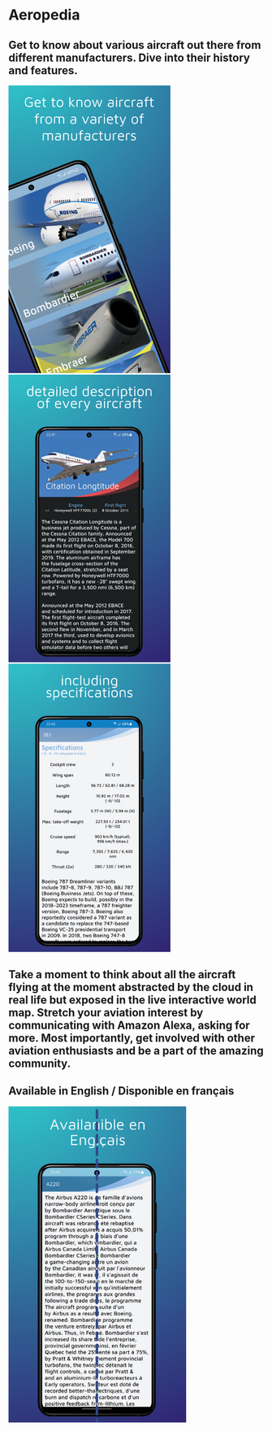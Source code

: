 # Aeropedia

## Get to know about various aircraft out there from different manufacturers. Dive into their history and features. 

<img src=https://github.com/himelsaha29/Aeropedia/blob/main/app/src/main/assets/promos/1.png width="318.5">  <img src=https://github.com/himelsaha29/Aeropedia/blob/main/app/src/main/assets/promos/5.png width="318.5"> <img src=https://github.com/himelsaha29/Aeropedia/blob/main/app/src/main/assets/promos/6.png width="318.5">

## Take a moment to think about all the aircraft flying at the moment abstracted by the cloud in real life but exposed in the live interactive world map. Stretch your aviation interest by communicating with Amazon Alexa, asking for more. Most importantly, get involved with other aviation enthusiasts and be a part of the amazing community.

## Available in English / Disponible en français
<img src=https://github.com/himelsaha29/Aeropedia/blob/main/app/src/main/assets/promos/7.png width="350">
